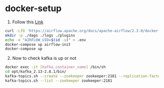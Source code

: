 # docker-setup


1. Follow this [Link](https://airflow.apache.org/docs/apache-airflow/stable/start/docker.html#docker-compose-env-variables)
```bash
curl -LfO 'https://airflow.apache.org/docs/apache-airflow/2.3.0/docker-compose.yaml'
mkdir -p ./dags ./logs ./plugins
echo -e "AIRFLOW_UID=$(id -u)" > .env
docker-compose up airflow-init
docker-compose up
```
2. Now to check kafka is up or not

```bash
docker exec -it [kafka_container_name] /bin/sh
cd opt/kafka_2.13-2.8.1/bin/
kafka-topics.sh --create --zookeeper zookeeper:2181 --replication-factor 1 --partitions 1 --topic first_kafka_topic
kafka-topics.sh --list --zookeeper zookeeper:2181
```